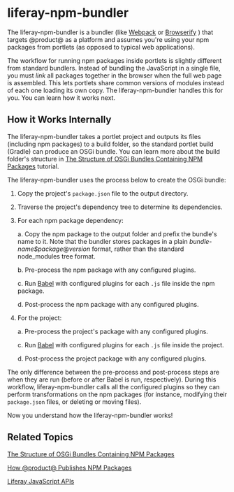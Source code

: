 # liferay-npm-bundler [](id=liferay-npm-bundler)

The liferay-npm-bundler is a bundler (like 
[Webpack](https://webpack.github.io/) 
or 
[Browserify](http://browserify.org/)
) that targets @product@ as a platform and assumes you're using your npm 
packages from portlets (as opposed to typical web applications). 

The workflow for running npm packages inside portlets is slightly different from
standard bundlers. Instead of bundling the JavaScript in a single file, you must
*link* all packages together in the browser when the full web page is assembled.
This lets portlets share common versions of modules instead of each one loading
its own copy. The liferay-npm-bundler handles this for you. You can learn how it
works next.

## How it Works Internally [](id=how-it-works-internally)

The liferay-npm-bundler takes a portlet project and outputs its files 
(including npm packages) to a build folder, so the standard portlet build 
(Gradle) can produce an OSGi bundle. You can learn more about the build folder's 
structure in 
[The Structure of OSGi Bundles Containing NPM Packages](/develop/tutorials/-/knowledge_base/7-1/the-structure-of-osgi-bundles-containing-npm-packages) 
tutorial.

The liferay-npm-bundler uses the process below to create the OSGi bundle:

1.  Copy the project's `package.json` file to the output directory.

2.  Traverse the project's dependency tree to determine its dependencies.

3.  For each npm package dependency:

    a. Copy the npm package to the output folder and prefix the bundle's name
    to it. Note that the bundler stores packages in a plain
    _bundle-name$package_@_version_ format, rather than the standard
    node_modules tree format.

    b. Pre-process the npm package with any configured plugins.

    c. Run
    [Babel](https://babeljs.io/) with configured plugins for each `.js` file
    inside the npm package.

    d. Post-process the npm package with any configured plugins.

4.  For the project:

    a. Pre-process the project's package with any configured plugins.

    c. Run
    [Babel](https://babeljs.io/) with configured plugins for each `.js` file
    inside the project.

    d. Post-process the project package with any configured plugins.

The only difference between the pre-process and post-process steps are when they
are run (before or after Babel is run, respectively). During this workflow,
liferay-npm-bundler calls all the configured plugins so they can perform
transformations on the npm packages (for instance, modifying their `package.json`
files, or deleting or moving files).

Now you understand how the liferay-npm-bundler works!

## Related Topics [](id=related-topics)

[The Structure of OSGi Bundles Containing NPM Packages](/develop/tutorials/-/knowledge_base/7-1/the-structure-of-osgi-bundles-containing-npm-packages)

[How @product@ Publishes NPM Packages](/develop/tutorials/-/knowledge_base/7-1/how-liferay-portal-publishes-npm-packages)

[Liferay JavaScript APIs](/develop/tutorials/-/knowledge_base/7-1/liferay-javascript-apis)
